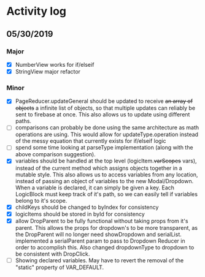 # Activity log

## 05/30/2019
### Major
- [x] NumberView works for if/elseif
- [x] StringView major refactor

### Minor
- [x] PageReducer.updateGeneral should be updated to receive ~~an array of objects~~ a infinite list of objects, so that multiple updates can reliably be sent to firebase at once. This also allows us to update using different paths.
- [ ] comparisons can probably be done using the same architecture as math operations are using. This would allow for updateType.operation instead of the messy equation that currently exists for if/elseif logic
- [ ] spend some time looking at parseType implementation (along with the above comparison suggestion).
- [x] variables should be handled at the top level (logicItem.~~varScopes~~ vars), instead of the current method which assigns objects together in a mutable style. This also allows us to access variables from any location, instead of passing an object of variables to the new Modal/Dropdown. When a variable is declared, it can simply be given a key. Each LogicBlock must keep track of it's path, so we can easily tell if variables belong to it's scope.
- [x] childKeys should be changed to byIndex for consistency
- [x] logicItems should be stored in byId for consistency
- [x] allow DropParent to be fully functional without taking props from it's parent. This allows the props for dropdown's to be more transparent, as the DropParent will no longer need showDropdown and serialList. implemented a serialParent param to pass to Dropdown Reducer in order to accomplish this. Also changed dropdownType to dropdown to be consistent with DropClick.
- [ ] Showing declared variables. May have to revert the removal of the "static" property of VAR_DEFAULT.